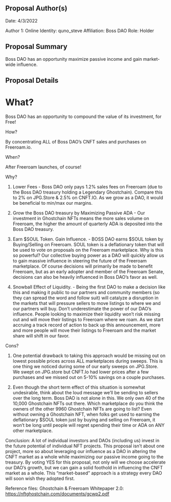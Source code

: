 ## Proposal Author(s)
Date: 4/3/2022

Author 1:
Online Identity: quno_steve
Affiliation: Boss DAO
Role: Holder


## Proposal Summary
Boss DAO has an opportunity maximize passive income and gain market-wide influence.


## Proposal Details

# What?

Boss DAO has an opportunity to compound the value of its investment, for Free!


How? 

By concentrating ALL of Boss DAO’s CNFT sales and purchases on Freeroam.io.


When?

After Freeroam launches, of course!


Why?

1) Lower Fees - Boss DAO only pays 1.2% sales fees on Freeroam (due to the Boss DAO treasury holding a Legendary Ghostchain). Compare this to 2% on JPG.Store & 2.5% on CNFT.IO. As we grow as a DAO, it would be beneficial to min/max our margins.


2) Grow the Boss DAO treasury by Maximizing Passive ADA - Our investment in Ghostchain NFTs means the more sales volume on Freeroam, the higher the amount of quarterly ADA is deposited into the Boss DAO treasury.


3) Earn $SOUL Token. Gain Influence. - BOSS DAO earns $SOUL token by Buying/Selling on Freeroam. SOUL token is a deflationary token that will be used to vote on proposals on the Freeroam marketplace. Why is this so powerful? Our collective buying power as a DAO will quickly allow us to gain massive influence in steering the future of the Freeroam marketplace. Of course decisions will primarily be made to benefit Freeroam, but as an early adopter and member of the Freeroam Senate, decisions can also be heavily influenced in Boss DAO’s favor as well.


4) Snowball Effect of Liquidity. - Being the first DAO to make a decision like this and making it public to our partners and community members (so they can spread the word and follow suit) will catalyze a disruption in the markets that will pressure sellers to move listings to where we and our partners will buy. Don’t underestimate the power of our DAO’s influence. People looking to maximize their liquidity won’t risk missing out and will move their listings to Freeroam where we roam. As we start accruing a track record of action to back up this announcement, more and more people will move their listings to Freeroam and the market share will shift in our favor.


Cons?

1) One potential drawback to taking this approach would be missing out on lowest possible prices across ALL marketplaces during sweeps. This is one thing we noticed during some of our early sweeps on JPG.Store. We swept on JPG.store but CNFT.Io had lower prices after a few purchases and we missed out on 5-10% savings on a couple purchases.

2) Even though the short term effect of this situation is somewhat undesirable, think about the loud message we’ll be sending to sellers over the long term. Boss DAO is not alone in this. We only own 40 of the 10,000 Ghostchain NFTs out there. Which marketplace do you think the owners of the other 9960 Ghostchain NFTs are going to list? Even without owning a Ghostchain NFT, when folks get used to earning the deflationary $SOUL token just by buying and selling on Freeroam, it won’t be long until people will regret spending their time or ADA on ANY other marketplace.


Conclusion:
A lot of individual investors and DAOs (including us) invest in the future potential of individual NFT projects. This proposal isn’t about one project, more so about leveraging our influence as a DAO in altering the CNFT market as a whole while maximizing our passive income going to the treasury. By voting YES for this proposal, not only will we choose accelerate our DAO’s growth, but we can gain a solid foothold in influencing the CNFT market as a whole. This “market-based” approach is a strategy every DAO will soon wish they adopted first.


Reference files:
Ghostchain & Freeroam Whitepaper 2.0:
https://nftghostchain.com/documents/gcwp2.pdf
